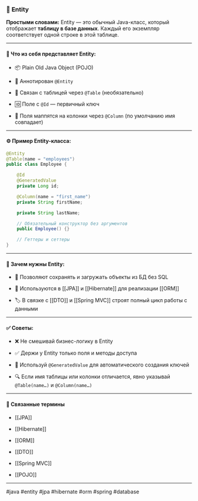 ### 📄 **Entity**

**Простыми словами:** Entity — это обычный Java-класс, который отображает **таблицу в базе данных**. Каждый его экземпляр соответствует одной строке в этой таблице.

---

#### 🧩 **Что из себя представляет Entity:**

- 📦 Plain Old Java Object (POJO)
    
- 💠 Аннотирован `@Entity`
    
- 🔗 Связан с таблицей через `@Table` (необязательно)
    
- 🆔 Поле с `@Id` — первичный ключ
    
- 🔄 Поля маппятся на колонки через `@Column` (по умолчанию имя совпадает)
    

---

#### ⚙️ **Пример Entity-класса:**

```java
@Entity
@Table(name = "employees")
public class Employee {

    @Id
    @GeneratedValue
    private Long id;

    @Column(name = "first_name")
    private String firstName;

    private String lastName;

    // Обязательный конструктор без аргументов
    public Employee() {}

    // Геттеры и сеттеры
}
```

---

#### 🧠 **Зачем нужны Entity:**

- 🔄 Позволяют сохранять и загружать объекты из БД без SQL
    
- 🔗 Используются в [[JPA]] и [[Hibernate]] для реализации [[ORM]]
    
- 🏷️ В связке с [[DTO]] и [[Spring MVC]] строят полный цикл работы с данными
    

---

#### ✅ **Советы:**

- ❌ Не смешивай бизнес-логику в Entity
    
- ✅ Держи у Entity только поля и методы доступа
    
- 🧹 Используй `@GeneratedValue` для автоматического создания ключей
    
- 🔍 Если имя таблицы или колонки отличается, явно указывай `@Table(name…)` и `@Column(name…)`
    

---

#### 🔗 **Связанные термины**

- [[JPA]]
    
- [[Hibernate]]
    
- [[ORM]]
    
- [[DTO]]
    
- [[Spring MVC]]
    
- [[POJO]]
    

---

#java #entity #jpa #hibernate #orm #spring #database